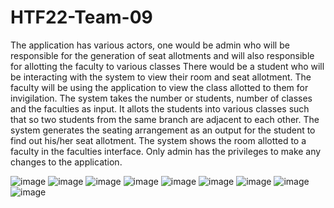 # HTF22-Team-09
The application has various actors, one would be admin who will be responsible for the generation of seat allotments and will also responsible for allotting the faculty to various classes
There would be a student who will be interacting with the system to view their room and seat allotment.
The faculty will be using the application to view the class allotted to them for invigilation.
The system takes the number or students, number of classes and the faculties as input. It allots the students into various classes such that so two students from the same branch are adjacent to each other.
The system generates the seating arrangement as an output for the student to find out his/her seat allotment.
The system shows the room allotted to a faculty in the faculties interface.
Only admin has the privileges to make any changes to the application.

![image](https://user-images.githubusercontent.com/83865119/198881650-24707592-f517-4631-b88d-eb9b635acc0a.png)
![image](https://user-images.githubusercontent.com/83865119/198881671-60dcd0a9-3213-4e21-8932-1e3d17a4769f.png)
![image](https://user-images.githubusercontent.com/83865119/198881679-42fe8379-38c8-4a05-9cdb-e8c198d910d4.png)
![image](https://user-images.githubusercontent.com/83865119/198881683-945b674d-ff9f-46d3-aa78-4a25760bc49e.png)
![image](https://user-images.githubusercontent.com/83865119/198881688-fac2c387-43e8-402f-aff6-ec16416b4b9b.png)
![image](https://user-images.githubusercontent.com/83865119/198881693-77292bc8-cb7e-4746-8fa2-b6a1cc1f4b36.png)
![image](https://user-images.githubusercontent.com/83865119/198881701-870b2205-de54-434f-8896-348e3bfb6b0c.png)
![image](https://user-images.githubusercontent.com/83865119/198881709-66915baa-dac8-4ee5-9f94-132db68b828f.png)
![image](https://user-images.githubusercontent.com/83865119/198881719-1b699053-0e51-4e54-a328-b30c3b4cf8f6.png)
